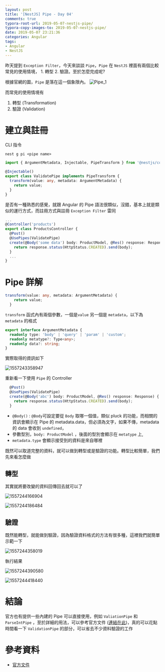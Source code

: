 ```yaml
---
layout: post
title: '[NestJS] Pipe - Day 04'
comments: true
typora-root-url: 2019-05-07-nestjs-pipe/
typora-copy-images-to: 2019-05-07-nestjs-pipe/
date: 2019-05-07 23:21:36
categories: Angular
tags:
- Angular
- NestJS
---
```


昨天提到 `Exception Filter`，今天來談談 `Pipe`，`Pipe` 在 `NestJS` 裡面有兩個比較常見的使用情境， 1. 轉型 2. 驗證。至於怎麼完成呢?

<!-- more -->

根據官網的圖，`Pipe` 是落在這一個象限內。
![Pipe_1](Pipe_1.png)

而常見的使用情境有

1. 轉型 (Transformation)
2. 驗證 (Validation)

# 建立與註冊

CLI 指令

```
nest g pi <pipe name>
```

```typescript
import { ArgumentMetadata, Injectable, PipeTransform } from '@nestjs/common';

@Injectable()
export class ValidatePipe implements PipeTransform {
  transform(value: any, metadata: ArgumentMetadata) {
    return value;
  }
}

```

是否有一種熟悉的感覺，就跟 Angular 的 Pipe 語法很類似，沒錯，基本上就是類似的運行方式，而註冊方式與註冊 `Exception Filter` 雷同

```typescript
...
@Controller('products')
export class ProductsController {
  @Post()
  @UsePipes(ValidatePipe)
  create(@Body('some data') body: ProductModel, @Res() response: Response) {
    return response.status(HttpStatus.CREATED).send(body);
  }
  ...
}

```

# Pipe 詳解

```typescript
transform(value: any, metadata: ArgumentMetadata) {
    return value;
  }
```

`transform` 函式內有兩個參數，一個是`value` 另一個是 `metadata`，以下為 `metadata` 的格式

```typescript
export interface ArgumentMetadata {
  readonly type: 'body' | 'query' | 'param' | 'custom';
  readonly metatype?: Type<any>;
  readonly data?: string;
}
```

實際取得的資訊如下

![1557243358947](1557243358947.png)

重新看一下使用 `Pipe` 的 Controller

```typescript
  @Post()
  @UsePipes(ValidatePipe)
  create(@Body('abc') body: ProductModel, @Res() response: Response) {
    return response.status(HttpStatus.CREATED).send(body);
  }
```

* `@Body()` :  `@Body`可設定要從 `Body` 取哪一個值，類似 pluck 的功能，而相關的資訊會顯示在 Pipe 的 metadata.data，但必須為文字，如果不傳，metadata 的 data 會收到 `undefined`，
* 參數型別，`body: ProductModel` ，後面的型別會顯示在 `metatype` 上,
* `metadata.type` 會顯示接受到的資料是來自哪裡

既然可以取道完整的資料，就可以做到轉型或是驗證的功能。轉型比較簡單，我們先來看怎麼做

## 轉型

其實就將要改變的資料回傳回去就可以了

![1557244166904](1557244166904.png)

![1557244186484](1557244186484.png)

## 驗證

既然能轉型，就能做到驗證，因為驗證資料格式的方法有很多種，這裡我們就簡單示範一下

![1557244358019](1557244358019.png)

執行結果

![1557244390580](1557244390580.png)

![1557244418440](1557244418440.png)



# 結論

官方也有提供一些內建的 Pipe 可以直接使用，例如 `ValiationPipe` 和 `ParseIntPipe` ，至於詳細的用法，可以參考官方文件 ([連結在此](https://docs.nestjs.com/pipes#the-built-in-validationpipe))，真的可以花點時間看一下 `ValidationPipe` 的部分，可以省去不少資料驗證的工作

# 參考資料

* [官方文件](https://docs.nestjs.com/pipes)



